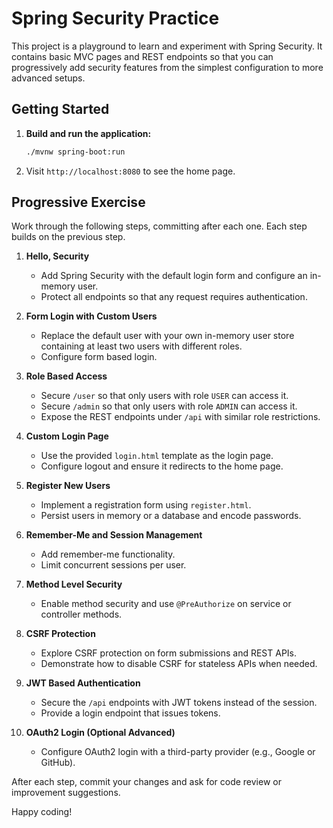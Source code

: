 # Spring Security Practice

This project is a playground to learn and experiment with Spring Security.  It contains basic MVC pages and REST endpoints so that you can progressively add security features from the simplest configuration to more advanced setups.

## Getting Started

1. **Build and run the application:**
   ```bash
   ./mvnw spring-boot:run
   ```
2. Visit `http://localhost:8080` to see the home page.

## Progressive Exercise

Work through the following steps, committing after each one.  Each step builds on the previous step.

1. **Hello, Security**  
   * Add Spring Security with the default login form and configure an in-memory user.
   * Protect all endpoints so that any request requires authentication.

2. **Form Login with Custom Users**  
   * Replace the default user with your own in-memory user store containing at least two users with different roles.
   * Configure form based login.

3. **Role Based Access**  
   * Secure `/user` so that only users with role `USER` can access it.
   * Secure `/admin` so that only users with role `ADMIN` can access it.
   * Expose the REST endpoints under `/api` with similar role restrictions.

4. **Custom Login Page**  
   * Use the provided `login.html` template as the login page.
   * Configure logout and ensure it redirects to the home page.

5. **Register New Users**  
   * Implement a registration form using `register.html`.
   * Persist users in memory or a database and encode passwords.

6. **Remember-Me and Session Management**  
   * Add remember-me functionality.
   * Limit concurrent sessions per user.

7. **Method Level Security**  
   * Enable method security and use `@PreAuthorize` on service or controller methods.

8. **CSRF Protection**  
   * Explore CSRF protection on form submissions and REST APIs.
   * Demonstrate how to disable CSRF for stateless APIs when needed.

9. **JWT Based Authentication**  
   * Secure the `/api` endpoints with JWT tokens instead of the session.
   * Provide a login endpoint that issues tokens.

10. **OAuth2 Login (Optional Advanced)**  
    * Configure OAuth2 login with a third-party provider (e.g., Google or GitHub).

After each step, commit your changes and ask for code review or improvement suggestions.

Happy coding!
